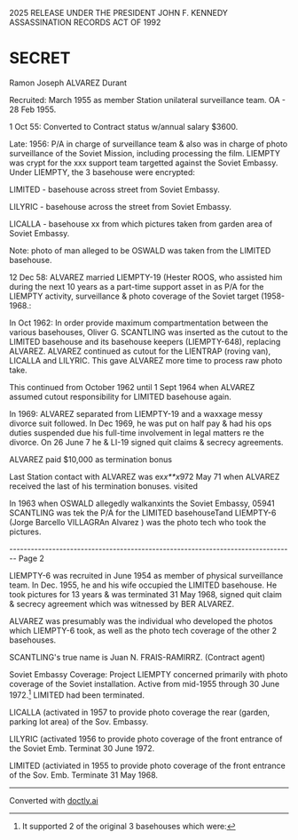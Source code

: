 2025 RELEASE UNDER THE PRESIDENT JOHN F. KENNEDY ASSASSINATION RECORDS ACT OF 1992

# SECRET

Ramon Joseph ALVAREZ Durant

Recruited:
March 1955 as member Station unilateral surveillance team.
OA - 28 Feb 1955.

1 Oct 55: Converted to Contract status w/annual salary $3600.

Late: 1956: P/A in charge of surveillance team & also was in charge of photo surveillance of the Soviet Mission, including processing the film. LIEMPTY was crypt for the xxx support team targetted against the Soviet Embassy. Under LIEMPTY, the 3 basehouse were encrypted:

LIMITED - basehouse across street from Soviet Embassy.

LILYRIC - basehouse across the street from Soviet Embassy.

LICALLA - basehouse xx from which pictures taken from garden area of Soviet Embassy.

Note: photo of man alleged to be OSWALD was taken from the LIMITED basehouse.

12 Dec 58: ALVAREZ married LIEMPTY-19 (Hester ROOS, who assisted him during the next 10 years as a part-time support asset in as P/A for the LIEMPTY activity, surveillance & photo coverage of the Soviet target (1958-1968.:

In Oct 1962: In order provide maximum compartmentation between the various basehouses, Oliver G. SCANTLING was inserted as the cutout to the LIMITED basehouse and its basehouse keepers (LIEMPTY-648), replacing ALVAREZ. ALVAREZ continued as cutout for the LIENTRAP (roving van), LICALLA and LILYRIC. This gave ALVAREZ more time to process raw photo take.

This continued from October 1962 until 1 Sept 1964 when ALVAREZ assumed cutout responsibility for LIMITED basehouse again.

In 1969: ALVAREZ separated from LIEMPTY-19 and a waxxage messy divorce suit followed. In Dec 1969, he was put on half pay & had his ops duties suspended due his full-time involvement in legal matters re the divorce. On 26 June 7 he & LI-19 signed quit claims & secrecy agreements.

ALVAREZ paid $10,000 as termination bonus

Last Station contact with ALVAREZ was ex*x**x*972 May 71 when ALVAREZ received the last of his termination bonuses. visited

In 1963 when OSWALD allegedly walkanxints the Soviet Embassy, 05941 SCANTLING was tek the P/A for the LIMITED basehouseTand LIEMPTY-6 (Jorge Barcello VILLAGRAn Alvarez ) was the photo tech who took the pictures.


-------------------------------------------------------------------------------- Page 2

LIEMPTY-6 was recruited in June 1954 as member of physical surveillance team. In Dec. 1955, he and his wife occupied the LIMITED basehouse. He took pictures for 13 years & was terminated 31 May 1968, signed quit claim & secrecy agreement which was witnessed by BER ALVAREZ.

ALVAREZ was presumably was the individual who developed the photos which LIEMPTY-6 took, as well as the photo tech coverage of the other 2 basehouses.

SCANTLING's true name is Juan N. FRAIS-RAMIRRZ. (Contract agent)

Soviet Embassy Coverage:
Project LIEMPTY concerned primarily with photo coverage of the Soviet installation. Active from mid-1955 through 30 June 1972.[^1] LIMITED had been terminated.

LICALLA (activated in 1957 to provide photo coverage the rear (garden, parking lot area) of the Sov. Embassy.

LILYRIC (activated 1956 to provide photo coverage of the front entrance of the Soviet Emb. Terminat 30 June 1972.

LIMITED (activiated in 1955 to provide photo coverage of the front entrance of the Sov. Emb. Terminate 31 May 1968.

[^1]: It supported 2 of the original 3 basehouses which were:


---
Converted with [doctly.ai](https://doctly.ai)